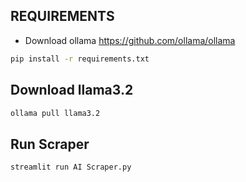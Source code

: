 ## REQUIREMENTS
* Download ollama https://github.com/ollama/ollama
```bash
pip install -r requirements.txt
```
## Download llama3.2
```bash
ollama pull llama3.2
```
## Run Scraper
```bash
streamlit run AI Scraper.py
```

